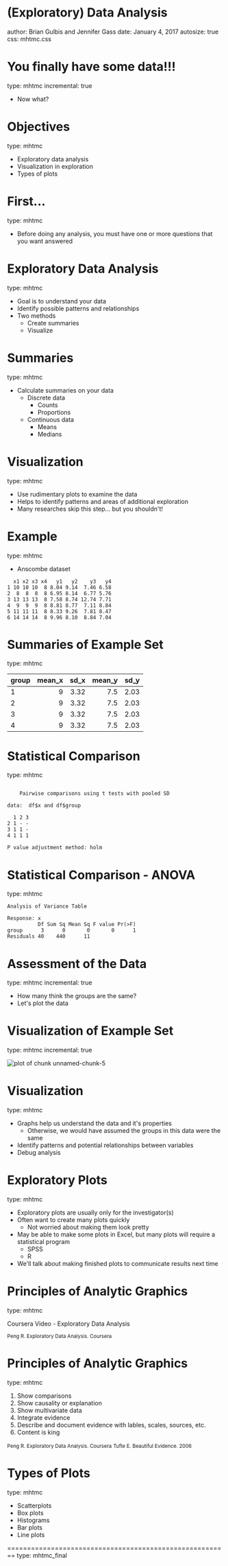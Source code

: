 (Exploratory) Data Analysis
========================================================
author: Brian Gulbis and Jennifer Gass
date: January 4, 2017
autosize: true
css: mhtmc.css

You finally have some data!!!
========================================================
type: mhtmc
incremental: true

* Now what?

Objectives
========================================================
type: mhtmc

* Exploratory data analysis
* Visualization in exploration
* Types of plots

First...
========================================================
type: mhtmc

* Before doing any analysis, you must have one or more questions that you want answered

Exploratory Data Analysis
========================================================
type: mhtmc

* Goal is to understand your data
* Identify possible patterns and relationships
* Two methods
    - Create summaries
    - Visualize

Summaries
========================================================
type: mhtmc

* Calculate summaries on your data
    - Discrete data
        + Counts
        + Proportions
    - Continuous data
        + Means
        + Medians

Visualization
========================================================
type: mhtmc

* Use rudimentary plots to examine the data
* Helps to identify patterns and areas of additional exploration
* Many researches skip this step... but you shouldn't!

Example
========================================================
type: mhtmc

* Anscombe dataset

```
  x1 x2 x3 x4   y1   y2    y3   y4
1 10 10 10  8 8.04 9.14  7.46 6.58
2  8  8  8  8 6.95 8.14  6.77 5.76
3 13 13 13  8 7.58 8.74 12.74 7.71
4  9  9  9  8 8.81 8.77  7.11 8.84
5 11 11 11  8 8.33 9.26  7.81 8.47
6 14 14 14  8 9.96 8.10  8.84 7.04
```

Summaries of Example Set
========================================================
type: mhtmc


|group | mean_x| sd_x| mean_y| sd_y|
|:-----|------:|----:|------:|----:|
|1     |      9| 3.32|    7.5| 2.03|
|2     |      9| 3.32|    7.5| 2.03|
|3     |      9| 3.32|    7.5| 2.03|
|4     |      9| 3.32|    7.5| 2.03|

Statistical Comparison
========================================================
type: mhtmc


```

	Pairwise comparisons using t tests with pooled SD 

data:  df$x and df$group 

  1 2 3
2 1 - -
3 1 1 -
4 1 1 1

P value adjustment method: holm 
```

Statistical Comparison - ANOVA
========================================================
type: mhtmc


```
Analysis of Variance Table

Response: x
          Df Sum Sq Mean Sq F value Pr(>F)
group      3      0       0       0      1
Residuals 40    440      11               
```

Assessment of the Data
========================================================
type: mhtmc
incremental: true

* How many think the groups are the same?
* Let's plot the data

Visualization of Example Set
========================================================
type: mhtmc
incremental: true

![plot of chunk unnamed-chunk-5](lecture_05-figure/unnamed-chunk-5-1.png)

Visualization
========================================================
type: mhtmc

* Graphs help us understand the data and it's properties
    - Otherwise, we would have assumed the groups in this data were the same
* Identify patterns and potential relationships between variables
* Debug analysis

Exploratory Plots
========================================================
type: mhtmc

* Exploratory plots are usually only for the investigator(s)
* Often want to create many plots quickly
    - Not worried about making them look pretty
* May be able to make some plots in Excel, but many plots will require a statistical program
    - SPSS
    - R
* We'll talk about making finished plots to communicate results next time

Principles of Analytic Graphics
========================================================
type: mhtmc

Coursera Video - Exploratory Data Analysis

<small>Peng R. Exploratory Data Analysis. Coursera</small>

Principles of Analytic Graphics
========================================================
type: mhtmc

1. Show comparisons
1. Show causality or explanation
1. Show multivariate data
1. Integrate evidence
1. Describe and document evidence with lables, scales, sources, etc.
1. Content is king

<small>Peng R. Exploratory Data Analysis. Coursera</small>
<small>Tufte E. Beautiful Evidence. 2006</small>

Types of Plots
========================================================
type: mhtmc

* Scatterplots
* Box plots
* Histograms
* Bar plots
* Line plots

========================================================
type: mhtmc_final
